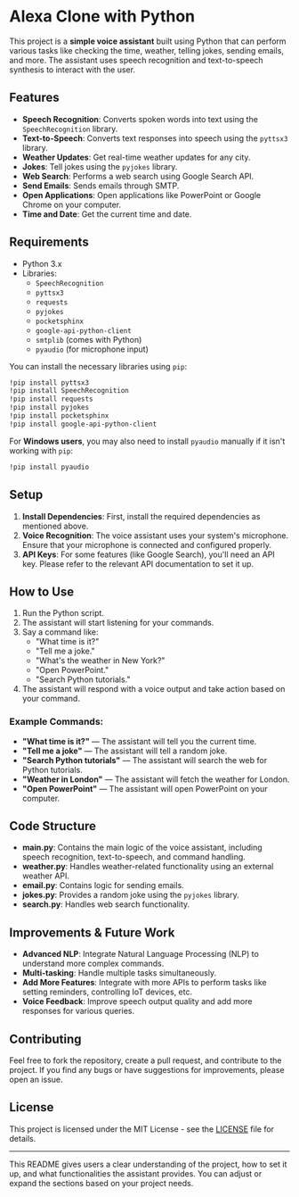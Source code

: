 # Alexa Clone with Python

This project is a **simple voice assistant** built using Python that can perform various tasks like checking the time, weather, telling jokes, sending emails, and more. The assistant uses speech recognition and text-to-speech synthesis to interact with the user.

## Features

- **Speech Recognition**: Converts spoken words into text using the `SpeechRecognition` library.
- **Text-to-Speech**: Converts text responses into speech using the `pyttsx3` library.
- **Weather Updates**: Get real-time weather updates for any city.
- **Jokes**: Tell jokes using the `pyjokes` library.
- **Web Search**: Performs a web search using Google Search API.
- **Send Emails**: Sends emails through SMTP.
- **Open Applications**: Open applications like PowerPoint or Google Chrome on your computer.
- **Time and Date**: Get the current time and date.

## Requirements

- Python 3.x
- Libraries:
  - `SpeechRecognition`
  - `pyttsx3`
  - `requests`
  - `pyjokes`
  - `pocketsphinx`
  - `google-api-python-client`
  - `smtplib` (comes with Python)
  - `pyaudio` (for microphone input)

You can install the necessary libraries using `pip`:

```bash
!pip install pyttsx3
!pip install SpeechRecognition
!pip install requests
!pip install pyjokes
!pip install pocketsphinx
!pip install google-api-python-client
```

For **Windows users**, you may also need to install `pyaudio` manually if it isn't working with `pip`:

```bash
!pip install pyaudio
```

## Setup

1. **Install Dependencies**: First, install the required dependencies as mentioned above.
2. **Voice Recognition**: The voice assistant uses your system's microphone. Ensure that your microphone is connected and configured properly.
3. **API Keys**: For some features (like Google Search), you'll need an API key. Please refer to the relevant API documentation to set it up.

## How to Use

1. Run the Python script.
2. The assistant will start listening for your commands.
3. Say a command like:
   - "What time is it?"
   - "Tell me a joke."
   - "What's the weather in New York?"
   - "Open PowerPoint."
   - "Search Python tutorials."
4. The assistant will respond with a voice output and take action based on your command.

### Example Commands:
- **"What time is it?"** — The assistant will tell you the current time.
- **"Tell me a joke"** — The assistant will tell a random joke.
- **"Search Python tutorials"** — The assistant will search the web for Python tutorials.
- **"Weather in London"** — The assistant will fetch the weather for London.
- **"Open PowerPoint"** — The assistant will open PowerPoint on your computer.

## Code Structure

- **main.py**: Contains the main logic of the voice assistant, including speech recognition, text-to-speech, and command handling.
- **weather.py**: Handles weather-related functionality using an external weather API.
- **email.py**: Contains logic for sending emails.
- **jokes.py**: Provides a random joke using the `pyjokes` library.
- **search.py**: Handles web search functionality.

## Improvements & Future Work

- **Advanced NLP**: Integrate Natural Language Processing (NLP) to understand more complex commands.
- **Multi-tasking**: Handle multiple tasks simultaneously.
- **Add More Features**: Integrate with more APIs to perform tasks like setting reminders, controlling IoT devices, etc.
- **Voice Feedback**: Improve speech output quality and add more responses for various queries.

## Contributing

Feel free to fork the repository, create a pull request, and contribute to the project. If you find any bugs or have suggestions for improvements, please open an issue.

## License

This project is licensed under the MIT License - see the [LICENSE](LICENSE) file for details.

---

This README gives users a clear understanding of the project, how to set it up, and what functionalities the assistant provides. You can adjust or expand the sections based on your project needs.
